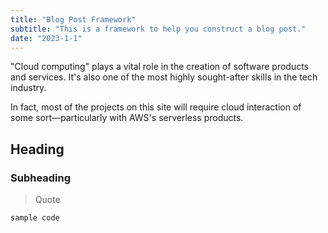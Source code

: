 ```yaml
---
title: "Blog Post Framework"
subtitle: "This is a framework to help you construct a blog post."
date: "2023-1-1"
---
```


"Cloud computing" plays a vital role in the creation of software products and services. It's also one of the most highly sought-after skills in the tech industry.

In fact, most of the projects on this site will require cloud interaction of some sort—particularly with AWS's serverless products.

## Heading

### Subheading

> Quote

```python
sample code
```
